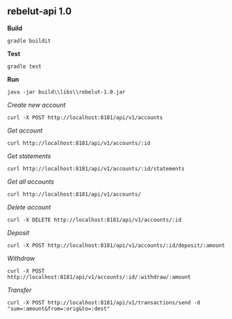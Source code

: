 

## rebelut-api 1.0

**Build**<br/>
```
gradle buildit
```
**Test**<br/>
```
gradle test
```
**Run**<br/>
```
java -jar build\\libs\\rebelut-1.0.jar
```
*Create new account*<br/>
```
curl -X POST http://localhost:8181/api/v1/accounts
```
*Get account*<br/>
```
curl http://localhost:8181/api/v1/accounts/:id
```
*Get statements*<br/>
```
curl http://localhost:8181/api/v1/accounts/:id/statements
```
*Get all accounts*<br/>
```
curl http://localhost:8181/api/v1/accounts/
```
*Delete account*<br/>
```
curl -X DELETE http://localhost:8181/api/v1/accounts/:id
```
*Deposit*<br/>
```
curl -X POST http://localhost:8181/api/v1/accounts/:id/deposit/:amount
```
*Withdraw*<br/>
```
curl -X POST http://localhost:8181/api/v1/accounts/:id/:withdraw/:amount
```
*Transfer*<br/>
```
curl -X POST http://localhost:8181/api/v1/transactions/send -d "sum=:amount&from=:orig&to=:dest"
```